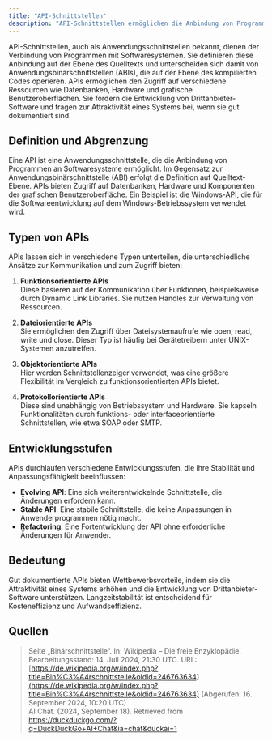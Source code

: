 ```yaml
---
title: "API-Schnittstellen"
description: "API-Schnittstellen ermöglichen die Anbindung von Programmen an Softwaresysteme und unterscheiden sich von ABIs durch Definition auf Quelltext-Ebene. Sie umfassen funktions-, datei-, objekt- und protokollorientierte Typen und bieten Zugriff auf Datenbanken, Hardware und GUI-Komponenten. Gut dokumentierte APIs erhöhen die Attraktivität des Systems und unterstützen Drittanbieter-Software."
---
```


API-Schnittstellen, auch als Anwendungsschnittstellen bekannt, dienen der Verbindung von Programmen mit Softwaresystemen. Sie definieren diese Anbindung auf der Ebene des Quelltexts und unterscheiden sich damit von Anwendungsbinärschnittstellen (ABIs), die auf der Ebene des kompilierten Codes operieren. APIs ermöglichen den Zugriff auf verschiedene Ressourcen wie Datenbanken, Hardware und grafische Benutzeroberflächen. Sie fördern die Entwicklung von Drittanbieter-Software und tragen zur Attraktivität eines Systems bei, wenn sie gut dokumentiert sind.

## Definition und Abgrenzung

Eine API ist eine Anwendungsschnittstelle, die die Anbindung von Programmen an Softwaresysteme ermöglicht. Im Gegensatz zur Anwendungsbinärschnittstelle (ABI) erfolgt die Definition auf Quelltext-Ebene. APIs bieten Zugriff auf Datenbanken, Hardware und Komponenten der grafischen Benutzeroberfläche. Ein Beispiel ist die Windows-API, die für die Softwareentwicklung auf dem Windows-Betriebssystem verwendet wird.

## Typen von APIs

APIs lassen sich in verschiedene Typen unterteilen, die unterschiedliche Ansätze zur Kommunikation und zum Zugriff bieten:

1. **Funktionsorientierte APIs**  
   Diese basieren auf der Kommunikation über Funktionen, beispielsweise durch Dynamic Link Libraries. Sie nutzen Handles zur Verwaltung von Ressourcen.

2. **Dateiorientierte APIs**  
   Sie ermöglichen den Zugriff über Dateisystemaufrufe wie open, read, write und close. Dieser Typ ist häufig bei Gerätetreibern unter UNIX-Systemen anzutreffen.

3. **Objektorientierte APIs**  
   Hier werden Schnittstellenzeiger verwendet, was eine größere Flexibilität im Vergleich zu funktionsorientierten APIs bietet.

4. **Protokollorientierte APIs**  
   Diese sind unabhängig von Betriebssystem und Hardware. Sie kapseln Funktionalitäten durch funktions- oder interfaceorientierte Schnittstellen, wie etwa SOAP oder SMTP.

## Entwicklungsstufen

APIs durchlaufen verschiedene Entwicklungsstufen, die ihre Stabilität und Anpassungsfähigkeit beeinflussen:

- **Evolving API**: Eine sich weiterentwickelnde Schnittstelle, die Änderungen erfordern kann.
- **Stable API**: Eine stabile Schnittstelle, die keine Anpassungen in Anwenderprogrammen nötig macht.
- **Refactoring**: Eine Fortentwicklung der API ohne erforderliche Änderungen für Anwender.

## Bedeutung

Gut dokumentierte APIs bieten Wettbewerbsvorteile, indem sie die Attraktivität eines Systems erhöhen und die Entwicklung von Drittanbieter-Software unterstützen. Langzeitstabilität ist entscheidend für Kosteneffizienz und Aufwandseffizienz.

## Quellen

> Seite „Binärschnittstelle“. In: Wikipedia – Die freie Enzyklopädie. Bearbeitungsstand: 14. Juli 2024, 21:30 UTC. URL: [https://de.wikipedia.org/w/index.php?title=Bin%C3%A4rschnittstelle&oldid=246763634](https://de.wikipedia.org/w/index.php?title=Bin%C3%A4rschnittstelle&oldid=246763634) (Abgerufen: 16. September 2024, 10:20 UTC)  
> AI Chat. (2024, September 18). Retrieved from https://duckduckgo.com/?q=DuckDuckGo+AI+Chat&ia=chat&duckai=1